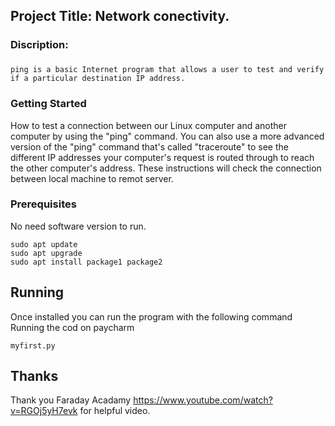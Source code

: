 ## Project Title: Network conectivity.

### Discription: 

###

```
ping is a basic Internet program that allows a user to test and verify if a particular destination IP address.
```
### Getting Started
How to test a connection between our Linux computer and another computer by using the "ping" command. You can also use a more advanced version of the "ping" command that's called "traceroute" to see the different IP addresses your computer's request is routed through to reach the other computer's address.
These instructions will check the connection between local machine to remot server.

### Prerequisites

No need software version to run.

```
sudo apt update
sudo apt upgrade
sudo apt install package1 package2
```

## Running
Once installed you can run the program with the following command
Running the cod on paycharm 


```
myfirst.py
```

## Thanks
Thank you Faraday Acadamy https://www.youtube.com/watch?v=RGOj5yH7evk for helpful video.
